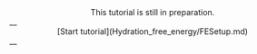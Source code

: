 <center>This tutorial is still in preparation.</center> 
__<center>[Start tutorial](Hydration_free_energy/FESetup.md)</center>__